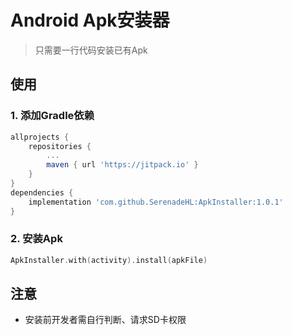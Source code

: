 # Android Apk安装器
>只需要一行代码安装已有Apk

## 使用
### 1. 添加Gradle依赖
```gradle
allprojects {
    repositories {
        ...
        maven { url 'https://jitpack.io' }
    }
}
dependencies {
    implementation 'com.github.SerenadeHL:ApkInstaller:1.0.1'
}
```
### 2. 安装Apk
```kotlin
ApkInstaller.with(activity).install(apkFile)
```
## 注意
- 安装前开发者需自行判断、请求SD卡权限
